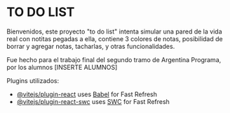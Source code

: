 # TO DO LIST

Bienvenidos, este proyecto "to do list" intenta simular una pared de la vida real con notitas pegadas a ella, contiene 3 colores de notas, posibilidad de borrar y agregar notas, tacharlas, y otras funcionalidades.

Fue hecho para el trabajo final del segundo tramo de Argentina Programa, por los alumnos [INSERTE ALUMNOS]

Plugins utilizados:

- [@vitejs/plugin-react](https://github.com/vitejs/vite-plugin-react/blob/main/packages/plugin-react/README.md) uses [Babel](https://babeljs.io/) for Fast Refresh
- [@vitejs/plugin-react-swc](https://github.com/vitejs/vite-plugin-react-swc) uses [SWC](https://swc.rs/) for Fast Refresh

